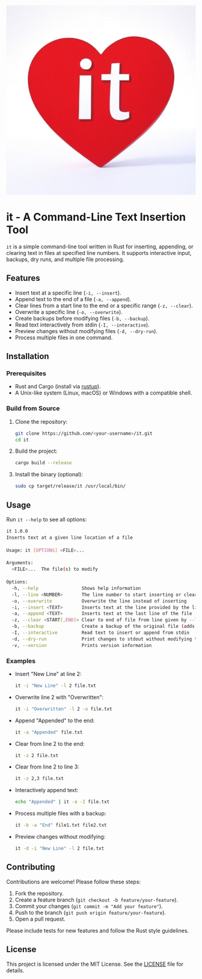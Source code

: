 ![it Logo](logo.jpg)

# it - A Command-Line Text Insertion Tool

`it` is a simple command-line tool written in Rust for inserting, appending, or clearing text in files at specified line numbers. It supports interactive input, backups, dry runs, and multiple file processing.

## Features

- Insert text at a specific line (`-i, --insert`).
- Append text to the end of a file (`-a, --append`).
- Clear lines from a start line to the end or a specific range (`-z, --clear`).
- Overwrite a specific line (`-o, --overwrite`).
- Create backups before modifying files (`-b, --backup`).
- Read text interactively from stdin (`-I, --interactive`).
- Preview changes without modifying files (`-d, --dry-run`).
- Process multiple files in one command.

## Installation

### Prerequisites
- Rust and Cargo (install via [rustup](https://rustup.rs/)).
- A Unix-like system (Linux, macOS) or Windows with a compatible shell.

### Build from Source
1. Clone the repository:
   ```bash
   git clone https://github.com/<your-username>/it.git
   cd it
   ```
2. Build the project:
   ```bash
   cargo build --release
   ```
3. Install the binary (optional):
   ```bash
   sudo cp target/release/it /usr/local/bin/
   ```

## Usage

Run `it --help` to see all options:

```bash
it 1.0.0
Inserts text at a given line location of a file

Usage: it [OPTIONS] <FILE>...

Arguments:
  <FILE>...  The file(s) to modify

Options:
  -h, --help                Shows help information
  -l, --line <NUMBER>       The line number to start inserting or clearing at
  -o, --overwrite           Overwrite the line instead of inserting
  -i, --insert <TEXT>       Inserts text at the line provided by the line flag (default: first line)
  -a, --append <TEXT>       Inserts text at the last line of the file
  -z, --clear <START[,END]> Clear to end of file from line given by --line or START. If START,END provided, clear range.
  -b, --backup              Create a backup of the original file (adds .bak extension)
  -I, --interactive         Read text to insert or append from stdin
  -d, --dry-run             Print changes to stdout without modifying the file
  -v, --version             Prints version information
```

### Examples

- Insert "New Line" at line 2:
  ```bash
  it -i "New Line" -l 2 file.txt
  ```

- Overwrite line 2 with "Overwritten":
  ```bash
  it -i "Overwritten" -l 2 -o file.txt
  ```

- Append "Appended" to the end:
  ```bash
  it -a "Appended" file.txt
  ```

- Clear from line 2 to the end:
  ```bash
  it -z 2 file.txt
  ```

- Clear from line 2 to line 3:
  ```bash
  it -z 2,3 file.txt
  ```

- Interactively append text:
  ```bash
  echo "Appended" | it -a -I file.txt
  ```

- Process multiple files with a backup:
  ```bash
  it -b -a "End" file1.txt file2.txt
  ```

- Preview changes without modifying:
  ```bash
  it -d -i "New Line" -l 2 file.txt
  ```

## Contributing

Contributions are welcome! Please follow these steps:
1. Fork the repository.
2. Create a feature branch (`git checkout -b feature/your-feature`).
3. Commit your changes (`git commit -m "Add your feature"`).
4. Push to the branch (`git push origin feature/your-feature`).
5. Open a pull request.

Please include tests for new features and follow the Rust style guidelines.

## License

This project is licensed under the MIT License. See the [LICENSE](LICENSE) file for details.